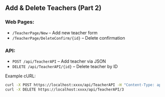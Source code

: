 ##  Add & Delete Teachers (Part 2)

### Web Pages:
- `/TeacherPage/New` – Add new teacher form
- `/TeacherPage/DeleteConfirm/{id}` – Delete confirmation

### API:
- `POST /api/TeacherAPI` – Add teacher via JSON
- `DELETE /api/TeacherAPI/{id}` – Delete teacher by ID

Example cURL:
```bash
curl -X POST https://localhost:xxxx/api/TeacherAPI -H "Content-Type: application/json" -d "{\"FirstName\":\"Sara\",\"LastName\":\"Lee\",\"HireDate\":\"2021-01-01\"}"
curl -X DELETE https://localhost:xxxx/api/TeacherAPI/3
